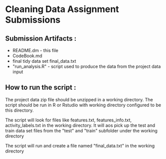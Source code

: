 # Cleaning Data Assignment Submissions

## Submission Artifacts  :

 - README.dm - this file
 - CodeBook.md 
 - final tidy data set final_data.txt
 - "run_analysis.R" - script used to produce the data from the project data input

 ## How to run the script :

 The project data zip file should be unzipped in a working directory. The script should
 be run in R or Rstudio with working directory configured to be this directory.

 The script will look for files like features.txt, features_info.txt, activity_labels.txt 
 in the working directory. It will aos pick up the test and train data set files from the 
 "test" and "train" subfolder under the working directory

The script will run and create a file named "final_data.txt" in the working directory




